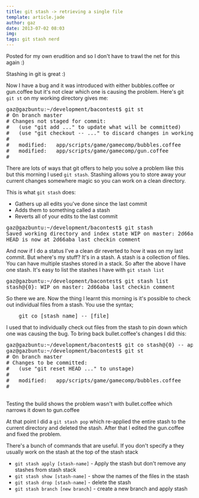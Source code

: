 ```yaml
---
title: git stash -> retrieving a single file
template: article.jade
author: gaz
date: 2013-07-02 08:03
img: 
tags: git stash nerd
---
```


Posted for my own erudition and so I don't have to trawl the net for this again :)

Stashing in git is great :)

Now I have a bug and it was introduced with either bubbles.coffee or gun.coffee but it's not clear which one is causing the problem. Here's git <code>git st</code> on my working directory gives me:

<pre class='prettyprint'>
gaz@gazbuntu:~/development/bacontest$ git st
# On branch master
# Changes not staged for commit:
#   (use "git add <file>..." to update what will be committed)
#   (use "git checkout -- <file>..." to discard changes in working directory)
#
#	modified:   app/scripts/game/gamecomp/bubbles.coffee
#	modified:   app/scripts/game/gamecomp/gun.coffee
#
</pre>

There are lots of ways that git offers to help you solve a problem like this but this morning I used <code>git stash</code>. Stashing allows you to store away your current changes somewhere magic so you can work on a clean directory.

This is what <code>git stash</code> does:

- Gathers up all edits you've done since the last commit
- Adds them to something called a stash
- Reverts all of your edits to the last commit

<pre class='prettyprint'>
gaz@gazbuntu:~/development/bacontest$ git stash
Saved working directory and index state WIP on master: 2d66aba + Moved to request animation frame ! Need to change to multi-browser invocation at some point
HEAD is now at 2d66aba last checkin comment
</pre>

And now if I do a status I've a clean dir reverted to how it was on my last commit. But where's my stuff? It's in a stash. A stash is a collection of files. You can have multiple stashes stored in a stack. So after the above I have one stash. It's easy to list the stashes I have with <code>git stash list</code>

<pre class='prettyprint'>
gaz@gazbuntu:~/development/bacontest$ git stash list
stash@{0}: WIP on master: 2d66aba last checkin comment
</pre>

So there we are. Now the thing I learnt this morning is it's possible to check out individual files from a stash. You use the syntax;

<pre class='prettyprint'>
	git co [stash name] -- [file]
</pre>

I used that to individually check out files from the stash to pin down which one was causing the bug. To  bring back bullet.coffee's changes I did this:

<pre class='prettyprint'>
gaz@gazbuntu:~/development/bacontest$ git co stash@{0} -- app/scripts/game/gamecomp/bubbles.coffee 
gaz@gazbuntu:~/development/bacontest$ git st
# On branch master
# Changes to be committed:
#   (use "git reset HEAD <file>..." to unstage)
#
#	modified:   app/scripts/game/gamecomp/bubbles.coffee
#

</pre>

Testing the build shows the problem wasn't with bullet.coffee which narrows it down to gun.coffee

At that point I did a <code>git stash pop</code> which re-applied the entire stash to the current directory and deleted the stash. After that I edited the gun.coffee and fixed the problem.

There's a bunch of commands that are useful. If you don't specify a <stash-name> they usually work on the stash at the top of the stash stack

- <code>git stash apply [stash-name]</code> - Apply the stash but don't remove any stashes from stash stack
- <code>git stash show [stash-name]</code> - show the names of the files in the stash 
- <code>git stash drop [stash-name]</code> - delete the stash
- <code>git stash branch [new branch]</code> - create a new branch and apply stash

